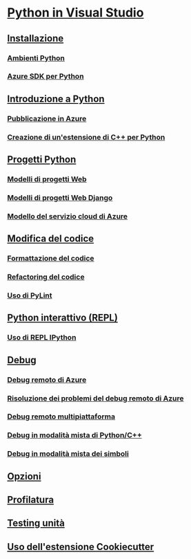 # [Python in Visual Studio](python-in-visual-studio.md)

## [Installazione](installation.md)

### [Ambienti Python](python-environments.md)

### [Azure SDK per Python](azure-sdk-for-python.md)

## [Introduzione a Python](getting-started.md)

### [Pubblicazione in Azure](publishing-to-azure.md)

### [Creazione di un'estensione di C++ per Python](cpp-and-python.md)

## [Progetti Python](python-projects.md)

### [Modelli di progetti Web](template-web.md)

### [Modelli di progetti Web Django](template-django.md)

### [Modello del servizio cloud di Azure](template-azure-cloud-service.md)

## [Modifica del codice](code-editing.md)

### [Formattazione del codice](code-formatting.md)

### [Refactoring del codice](code-refactoring.md)

### [Uso di PyLint](code-pylint.md)

## [Python interattivo (REPL)](interactive-repl.md)

### [Uso di REPL IPython](interactive-repl-ipython.md)

## [Debug](debugging.md)

### [Debug remoto di Azure](debugging-azure-remote.md)

### [Risoluzione dei problemi del debug remoto di Azure](debugging-azure-remote-troubleshooting.md)

### [Debug remoto multipiattaforma](debugging-cross-platform-remote.md)

### [Debug in modalità mista di Python/C++](debugging-mixed-mode.md)

### [Debug in modalità mista dei simboli](debugging-symbols-for-mixed-mode.md)

## [Opzioni](options.md)

## [Profilatura](profiling.md)

## [Testing unità](unit-testing.md)

## [Uso dell'estensione Cookiecutter](cookiecutter.md)
